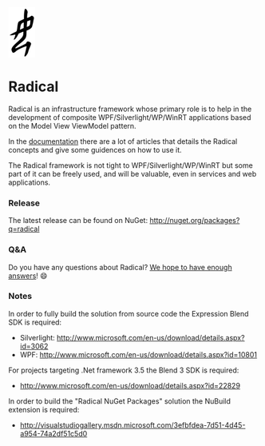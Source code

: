 ![Radical logo](Radical.png)

# Radical

Radical is an infrastructure framework whose primary role is to help in the development of composite WPF/Silverlight/WP/WinRT applications based on the Model View ViewModel pattern.

In the [documentation](https://github.com/mauroservienti/radical/wiki)  there are a lot of articles that details the Radical concepts and give some guidences on how to use it.

The Radical framework is not tight to WPF/Silverlight/WP/WinRT but some part of it can be freely used, and will be valuable, even in services and web applications.

### Release

The latest release can be found on NuGet: http://nuget.org/packages?q=radical

### Q&A

Do you have any questions about Radical? [We hope to have enough answers](https://groups.google.com/forum/#!forum/radical-mvvm-framework)! :smile:

### Notes

In order to fully build the solution from source code the Expression Blend SDK is required:

* Silverlight: http://www.microsoft.com/en-us/download/details.aspx?id=3062
* WPF: http://www.microsoft.com/en-us/download/details.aspx?id=10801

For projects targeting .Net framework 3.5 the Blend 3 SDK is required:

* http://www.microsoft.com/en-us/download/details.aspx?id=22829

In order to build the "Radical NuGet Packages" solution the NuBuild extension is required:

* http://visualstudiogallery.msdn.microsoft.com/3efbfdea-7d51-4d45-a954-74a2df51c5d0

